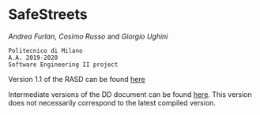# SafeStreets

_Andrea Furlan_, _Cosimo Russo_ and _Giorgio Ughini_


    Politecnico di Milano
    A.A. 2019-2020
    Software Engineering II project

Version 1.1 of the RASD can be found [here](https://github.com/FurlanAndrea/FurlanRussoUghini/blob/master/DeliveryFolder/RASD1.1.pdf)

Intermediate versions of the DD document can be found [here](https://polimi365-my.sharepoint.com/:b:/g/personal/10563706_polimi_it/EWO-aDSXb11BnM6WbZrWMHsBVw4GcsMPPPEcU__0LTfMkQ). This version does not necessarily correspond to the latest compiled version.

